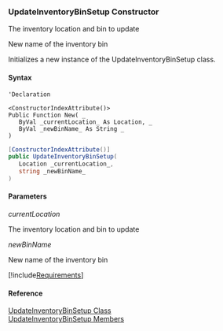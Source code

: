 ﻿### UpdateInventoryBinSetup Constructor

The inventory location and bin to update

New name of the inventory bin

Initializes a new instance of the UpdateInventoryBinSetup class.

#### Syntax

```vbnet
'Declaration

<ConstructorIndexAttribute()>
Public Function New( _
   ByVal _currentLocation_ As Location, _
   ByVal _newBinName_ As String _
)
```

```csharp
[ConstructorIndexAttribute()]
public UpdateInventoryBinSetup( 
   Location _currentLocation_,
   string _newBinName_
)
```

#### Parameters

_currentLocation_

The inventory location and bin to update

_newBinName_

New name of the inventory bin

[!include[Requirements](../partials/requirements.md)]

#### Reference

[UpdateInventoryBinSetup Class](FChoice.Toolkits.Clarify~FChoice.Toolkits.Clarify.Logistics.UpdateInventoryBinSetup.md)  
[UpdateInventoryBinSetup Members](FChoice.Toolkits.Clarify~FChoice.Toolkits.Clarify.Logistics.UpdateInventoryBinSetup_members.md)
